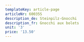 ```yaml
---
templateKey: article-page
articleNr: 60035S
description_de: Steinpilz-Gnocchi
description_fr: Gnocchi aux bolets
unit: '3'
price: '13.50'
---
```


